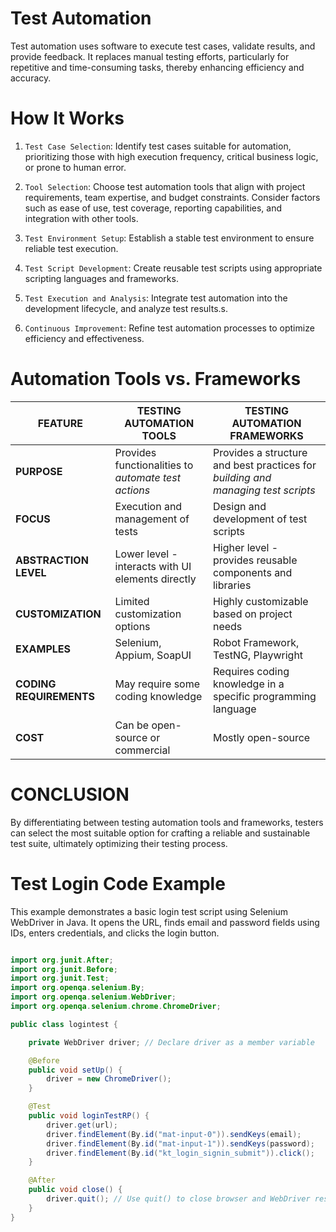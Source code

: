 # Test Automation

Test automation uses software to execute test cases, validate results, and provide feedback. It replaces manual testing efforts, particularly for repetitive and time-consuming tasks, thereby enhancing efficiency and accuracy.

# How It Works

1. `Test Case Selection`: Identify test cases suitable for automation, prioritizing those with high execution frequency, critical business logic, or prone to human error.

2. `Tool Selection`: Choose test automation tools that align with project requirements, team expertise, and budget constraints. Consider factors such as ease of use, test coverage, reporting capabilities, and integration with other tools.   

3. `Test Environment Setup`: Establish a stable test environment to ensure reliable test execution.   

4. `Test Script Development`: Create reusable test scripts using appropriate scripting languages and frameworks.

5. `Test Execution and Analysis`: Integrate test automation into the development lifecycle, and analyze test results.s.

6. `Continuous Improvement`: Refine test automation processes to optimize efficiency and effectiveness.

# Automation Tools vs. Frameworks

| FEATURE | TESTING AUTOMATION TOOLS | TESTING AUTOMATION FRAMEWORKS | 
|---------|-----------------------------|--------------------------|
| **PURPOSE** | Provides functionalities to _automate test actions_ | Provides a structure and best practices for _building and managing test scripts_ |
| **FOCUS** | Execution and management of tests | Design and development of test scripts |
| **ABSTRACTION LEVEL** | Lower level - interacts with UI elements directly | Higher level - provides reusable components and libraries | 
| **CUSTOMIZATION** | Limited customization options | Highly customizable based on project needs |
| **EXAMPLES** | Selenium, Appium, SoapUI | Robot Framework,  TestNG,  Playwright |
| **CODING REQUIREMENTS** | May require some coding knowledge | Requires coding knowledge in a specific programming language |
| **COST**| Can be open-source or commercial | Mostly open-source |

# CONCLUSION
By differentiating between testing automation tools and frameworks, testers can select the most suitable option for crafting a reliable and sustainable test suite, ultimately optimizing their testing process.


# Test Login Code Example

This example demonstrates a basic login test script using Selenium WebDriver in Java. It opens the URL, finds email and password fields using IDs, enters credentials, and clicks the login button.

```java

import org.junit.After;
import org.junit.Before;
import org.junit.Test;
import org.openqa.selenium.By;
import org.openqa.selenium.WebDriver;
import org.openqa.selenium.chrome.ChromeDriver;

public class logintest {

    private WebDriver driver; // Declare driver as a member variable

    @Before
    public void setUp() {
        driver = new ChromeDriver();
    }

    @Test
    public void loginTestRP() {
        driver.get(url);
        driver.findElement(By.id("mat-input-0")).sendKeys(email);
        driver.findElement(By.id("mat-input-1")).sendKeys(password);
        driver.findElement(By.id("kt_login_signin_submit")).click();
    }

    @After
    public void close() {
        driver.quit(); // Use quit() to close browser and WebDriver resources
    }
}
```
